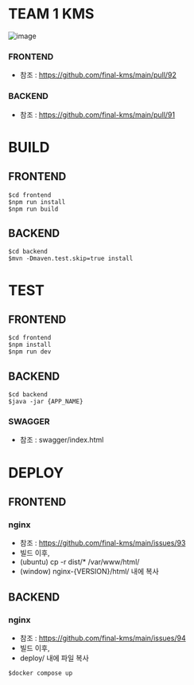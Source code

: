 # TEAM 1 KMS
![image](https://github.com/final-kms/main/assets/44054359/ee167743-9c9e-4470-9d94-56baa296ac30)

### FRONTEND
- 참조 : https://github.com/final-kms/main/pull/92
### BACKEND
- 참조 : https://github.com/final-kms/main/pull/91

# BUILD

## FRONTEND
  
``` 
$cd frontend
$npm run install
$npm run build
```

## BACKEND

```
$cd backend
$mvn -Dmaven.test.skip=true install
```

# TEST

## FRONTEND
  
``` 
$cd frontend
$npm install
$npm run dev
```

## BACKEND

```
$cd backend
$java -jar {APP_NAME}
```

### SWAGGER

- 참조 : swagger/index.html

# DEPLOY

## FRONTEND

### nginx

- 참조 : https://github.com/final-kms/main/issues/93
- 빌드 이후,
- (ubuntu)  cp -r dist/* /var/www/html/
- (window) nginx-{VERSION}/html/ 내에 복사

## BACKEND

### nginx

- 참조 : https://github.com/final-kms/main/issues/94
- 빌드 이후,
- deploy/ 내에 파일 복사
```
$docker compose up
```
